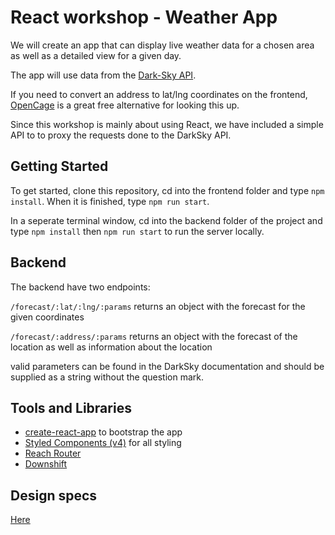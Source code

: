 # React workshop - Weather App
We will create an app that can display live weather data for a chosen area as well as a detailed view for a given day.

The app will use data from the [Dark-Sky API](https://darksky.net/dev).

If you need to convert an address to lat/lng coordinates on the frontend, [OpenCage](https://opencagedata.com/) is a great free alternative for looking this up.

Since this workshop is mainly about using React, we have included a simple API to to proxy the requests done to the DarkSky API.

## Getting Started
To get started, clone this repository, cd into the frontend folder and type `npm install`. When it is finished, type `npm run start`.

In a seperate terminal window, cd into the backend folder of the project and type `npm install` then `npm run start` to run the server locally.


## Backend
The backend have two endpoints:

`/forecast/:lat/:lng/:params` returns an object with the forecast for the given coordinates

`/forecast/:address/:params`  returns an object with the forecast of the location as well as information about the location

valid parameters can be found in the DarkSky documentation and should be supplied as a string without the question mark.

## Tools and Libraries
* [create-react-app](https://github.com/facebook/create-react-app) to bootstrap the app
* [Styled Components (v4)](https://www.styled-components.com/) for all styling
* [Reach Router](https://reach.tech/router)
* [Downshift](https://github.com/paypal/downshift)

## Design specs
[Here](https://xd.adobe.com/spec/fcdf9bde-fb36-4661-7e85-7c3d1d65b735-8aee/)
